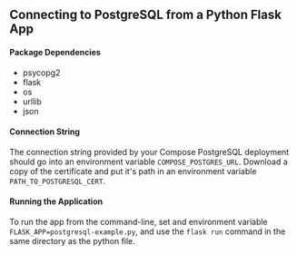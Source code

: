 ## Connecting to PostgreSQL from a Python Flask App

#### Package Dependencies
* psycopg2
* flask
* os
* urllib
* json

#### Connection String
The connection string provided by your Compose PostgreSQL deployment should go into an environment variable `COMPOSE_POSTGRES_URL`.
Download a copy of the certificate and put it's path in an environment variable `PATH_TO_POSTGRESQL_CERT`.

#### Running the Application
To run the app from the command-line, set and environment variable `FLASK_APP=postgresql-example.py`, and use the `flask run` command in the same directory as the python file.
